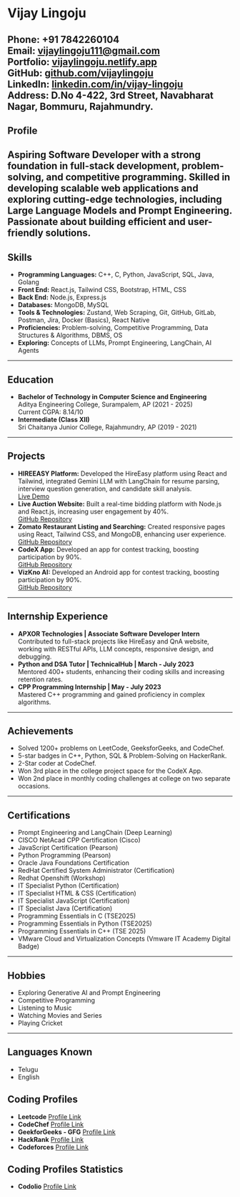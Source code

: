 # Vijay Lingoju
**Phone:** +91 7842260104  
**Email:** [vijaylingoju111@gmail.com](mailto:vijaylingoju111@gmail.com)  
**Portfolio:** [vijaylingoju.netlify.app](https://vijaylingoju.netlify.app)  
**GitHub:** [github.com/vijaylingoju](https://github.com/vijaylingoju)  
**LinkedIn:** [linkedin.com/in/vijay-lingoju](https://www.linkedin.com/in/vijay-lingoju/?originalSubdomain=in)  
**Address:** D.No 4-422, 3rd Street, Navabharat Nagar, Bommuru, Rajahmundry.
---
## Profile
Aspiring Software Developer with a strong foundation in full-stack development, problem-solving, and competitive programming. Skilled in developing scalable web applications and exploring cutting-edge technologies, including Large Language Models and Prompt Engineering. Passionate about building efficient and user-friendly solutions.
---
## Skills
- **Programming Languages:** C++, C, Python, JavaScript, SQL, Java, Golang  
- **Front End:** React.js, Tailwind CSS, Bootstrap, HTML, CSS  
- **Back End:** Node.js, Express.js 
- **Databases:** MongoDB, MySQL  
- **Tools & Technologies:** Zustand, Web Scraping, Git, GitHub, GitLab, Postman, Jira, Docker (Basics), React Native 
- **Proficiencies:** Problem-solving, Competitive Programming, Data Structures & Algorithms, DBMS, OS  
- **Exploring:** Concepts of LLMs, Prompt Engineering, LangChain, AI Agents
---
## Education
- **Bachelor of Technology in Computer Science and Engineering**  
  Aditya Engineering College, Surampalem, AP (2021 - 2025)  
  Current CGPA: 8.14/10
- **Intermediate (Class XII)**  
  Sri Chaitanya Junior College, Rajahmundry, AP (2019 - 2021)
---
## Projects
- **HIREEASY Platform:** Developed the HireEasy platform using React and Tailwind, integrated Gemini LLM with LangChain for resume parsing, interview question generation, and candidate skill analysis.  
  [Live Demo](https://hireeasy.apxor.com)
- **Live Auction Website:** Built a real-time bidding platform with Node.js and React.js, increasing user engagement by 40%.  
  [GitHub Repository](https://github.com/vijaylingoju/Live_Auctions.git)
- **Zomato Restaurant Listing and Searching:** Created responsive pages using React, Tailwind CSS, and MongoDB, enhancing user experience.  
  [GitHub Repository](https://github.com/vijaylingoju/project-assign-vijaylingoju.git)
- **CodeX App:** Developed an app for contest tracking, boosting participation by 90%.  
  [GitHub Repository](https://github.com/vijaylingoju/Codex_App.git)
- **VizKno AI:** Developed an Android app for contest tracking, boosting participation by 90%.  
  [GitHub Repository](https://github.com/vijaylingoju/Codex_App.git) 
---
## Internship Experience
- **APXOR Technologies | Associate Software Developer Intern**  
  Contributed to full-stack projects like HireEasy and QnA website, working with RESTful APIs, LLM concepts, responsive design, and debugging.
- **Python and DSA Tutor | TechnicalHub | March - July 2023**  
  Mentored 400+ students, enhancing their coding skills and increasing retention rates.
- **CPP Programming Internship | May - July 2023**  
  Mastered C++ programming and gained proficiency in complex algorithms.
---
## Achievements
- Solved 1200+ problems on LeetCode, GeeksforGeeks, and CodeChef.  
- 5-star badges in C++, Python, SQL & Problem-Solving on HackerRank.  
- 2-Star coder at CodeChef.  
- Won 3rd place in the college project space for the CodeX App.  
- Won 2nd place in monthly coding challenges at college on two separate occasions.
---
## Certifications
- Prompt Engineering and LangChain (Deep Learning)  
- CISCO NetAcad CPP Certification (Cisco)  
- JavaScript Certification (Pearson)  
- Python Programming (Pearson)  
- Oracle Java Foundations Certification  
- RedHat Certified System Administrator (Certification)  
- Redhat Openshift (Workshop)  
- IT Specialist Python (Certification)  
- IT Specialist HTML & CSS (Certification)  
- IT Specialist JavaScript (Certification)  
- IT Specialist Java (Certification)  
- Programming Essentials in C (TSE2025)  
- Programming Essentials in Python (TSE2025)  
- Programming Essentials in C++ (TSE 2025)  
- VMware Cloud and Virtualization Concepts (Vmware IT Academy Digital Badge)
---
## Hobbies
- Exploring Generative AI and Prompt Engineering  
- Competitive Programming  
- Listening to Music
- Watching Movies and Series
- Playing Cricket
---
## Languages Known
- Telugu  
- English


## Coding Profiles

- **Leetcode** 
  [Profile Link](https://leetcode.com/u/vijaylingoju/)
- **CodeChef** 
  [Profile Link](https://www.codechef.com/users/vijay_260404)
- **GeekforGeeks - GFG** 
  [Profile Link](https://www.geeksforgeeks.org/user/mohanlihhiv/)
- **HackRank** 
  [Profile Link](https://www.hackerrank.com/profile/vijaylingoju26)
- **Codeforces** 
  [Profile Link](https://codeforces.com/profile/vijay_260104)

## Coding Profiles Statistics
- **Codolio** 
  [Profile Link](https://codolio.com/profile/vijaylingoju)
